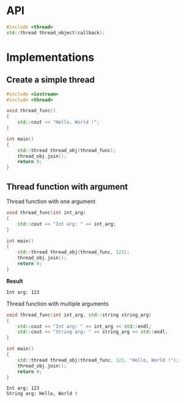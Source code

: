 # API

```cpp
#include <thread>
std::thread thread_object(callback);
```

# Implementations

## Create a simple thread

```cpp
#include <iostream>
#include <thread>

void thread_func()
{
    std::cout << "Hello, World !";
}

int main()
{
    std::thread thread_obj(thread_func);
    thread_obj.join();
    return 0;
}
```

## Thread function with argument

Thread function with one argument

```cpp
void thread_func(int int_arg)
{
    std::cout << "Int arg: " << int_arg;
}

int main()
{
    std::thread thread_obj(thread_func, 123);
    thread_obj.join();
    return 0;
}
```
**Result**

```
Int arg: 123
```

Thread function with multiple arguments

```cpp
void thread_func(int int_arg, std::string string_arg)
{
    std::cout << "Int arg: " << int_arg << std::endl;
    std::cout << "String arg: " << string_arg << std::endl;
}

int main()
{
    std::thread thread_obj(thread_func, 123, "Hello, World !");
    thread_obj.join();
    return 0;
}
```

```
Int arg: 123
String arg: Hello, World !
```
